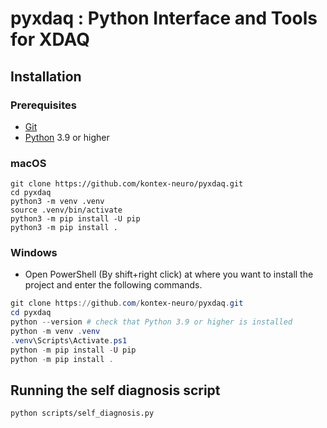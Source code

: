 # pyxdaq : Python Interface and Tools for XDAQ

## Installation
### Prerequisites
* [Git](https://git-scm.com/)
* [Python](https://www.python.org/downloads/) 3.9 or higher

### macOS
```shell
git clone https://github.com/kontex-neuro/pyxdaq.git
cd pyxdaq
python3 -m venv .venv
source .venv/bin/activate
python3 -m pip install -U pip
python3 -m pip install .
```

### Windows
* Open PowerShell (By shift+right click) at where you want to install the project and enter the following commands.
```powershell
git clone https://github.com/kontex-neuro/pyxdaq.git
cd pyxdaq
python --version # check that Python 3.9 or higher is installed
python -m venv .venv
.venv\Scripts\Activate.ps1
python -m pip install -U pip
python -m pip install .
```

## Running the self diagnosis script
```shell
python scripts/self_diagnosis.py
```
